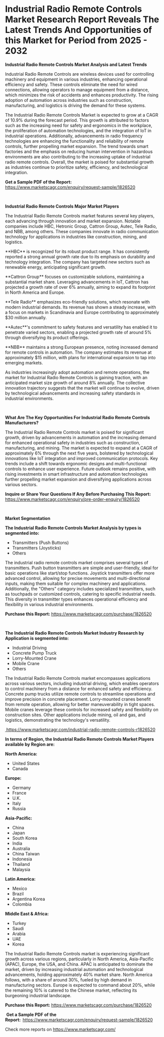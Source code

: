 <p><h1>Industrial Radio Remote Controls Market Research Report Reveals The Latest Trends And Opportunities of this Market for Period from 2025 - 2032</h1></p><p><strong>Industrial Radio Remote Controls Market Analysis and Latest Trends</strong></p>
<p><p>Industrial Radio Remote Controls are wireless devices used for controlling machinery and equipment in various industries, enhancing operational efficiency and safety. These controls eliminate the need for wired connections, allowing operators to manage equipment from a distance, which minimizes the risk of accidents and enhances productivity. The rising adoption of automation across industries such as construction, manufacturing, and logistics is driving the demand for these systems.</p><p>The Industrial Radio Remote Controls Market is expected to grow at a CAGR of 10.9% during the forecast period. This growth is attributed to factors such as the increasing need for safety and ergonomics in the workplace, the proliferation of automation technologies, and the integration of IoT in industrial operations. Additionally, advancements in radio frequency technologies are enhancing the functionality and reliability of remote controls, further propelling market expansion. The trend towards smart factories and the emphasis on reducing human intervention in hazardous environments are also contributing to the increasing uptake of industrial radio remote controls. Overall, the market is poised for substantial growth as industries continue to prioritize safety, efficiency, and technological integration.</p></p>
<p><strong>Get a Sample PDF of the Report:&nbsp;</strong> <a href="https://www.marketscagr.com/enquiry/request-sample/1826520?utm_campaign=3448&utm_medium=2&utm_source=Github&utm_content=ia&utm_term=09042025&utm_id=industrial-radio-remote-controls">https://www.marketscagr.com/enquiry/request-sample/1826520</a></p>
<p>&nbsp;</p>
<p><strong>Industrial Radio Remote Controls Major Market Players</strong></p>
<p><p>The Industrial Radio Remote Controls market features several key players, each advancing through innovation and market expansion. Notable companies include HBC, Hetronic Group, Cattron Group, Autec, Tele Radio, and NBB, among others. These companies innovate in radio communication technology for applications in industries like construction, mining, and logistics.</p><p>**HBC** is recognized for its robust product range. It has consistently reported a strong annual growth rate due to its emphasis on durability and technology integration. The company has targeted new sectors such as renewable energy, anticipating significant growth.</p><p>**Cattron Group** focuses on customizable solutions, maintaining a substantial market share. Leveraging advancements in IoT, Cattron has projected a growth rate of over 6% annually, aiming to expand its footprint in North America and Europe.</p><p>**Tele Radio** emphasizes eco-friendly solutions, which resonate with modern industrial demands. Its revenue has shown a steady increase, with a focus on markets in Scandinavia and Europe contributing to approximately $30 million annually.</p><p>**Autec**'s commitment to safety features and versatility has enabled it to penetrate varied sectors, enabling a projected growth rate of around 5% through diversifying its product offerings.</p><p>**NBB** maintains a strong European presence, noting increased demand for remote controls in automation. The company estimates its revenue at approximately $15 million, with plans for international expansion to tap into emerging markets.</p><p>As industries increasingly adopt automation and remote operations, the market for Industrial Radio Remote Controls is gaining traction, with an anticipated market size growth of around 8% annually. The collective innovation trajectory suggests that the market will continue to evolve, driven by technological advancements and increasing safety standards in industrial environments.</p></p>
<p>&nbsp;</p>
<p><strong>What Are The Key Opportunities For Industrial Radio Remote Controls Manufacturers?</strong></p>
<p><p>The Industrial Radio Remote Controls market is poised for significant growth, driven by advancements in automation and the increasing demand for enhanced operational safety in industries such as construction, manufacturing, and mining. The market is expected to expand at a CAGR of approximately 6% through the next five years, bolstered by technological innovations like IoT integration and improved communication protocols. Key trends include a shift towards ergonomic designs and multi-functional controls to enhance user experience. Future outlook remains positive, with rising investments in smart infrastructure and automation technologies further propelling market expansion and diversifying applications across various sectors.</p></p>
<p><strong>Inquire or Share Your Questions If Any Before Purchasing This Report:</strong> <a href="https://www.marketscagr.com/enquiry/pre-order-enquiry/1826520?utm_campaign=3448&utm_medium=2&utm_source=Github&utm_content=ia&utm_term=09042025&utm_id=industrial-radio-remote-controls">https://www.marketscagr.com/enquiry/pre-order-enquiry/1826520</a></p>
<p>&nbsp;</p>
<p><strong>Market Segmentation</strong></p>
<p><strong>The Industrial Radio Remote Controls Market Analysis by types is segmented into:</strong></p>
<p><ul><li>Transmitters (Push Buttons)</li><li>Transmitters (Joysticks)</li><li>Others</li></ul></p>
<p><p>The industrial radio remote controls market comprises several types of transmitters. Push button transmitters are simple and user-friendly, ideal for basic operations like start/stop functions. Joystick transmitters offer more advanced control, allowing for precise movements and multi-directional inputs, making them suitable for complex machinery and applications. Additionally, the "Others" category includes specialized transmitters, such as touchpads or customized controls, catering to specific industrial needs. This diversity in transmitter types enhances operational efficiency and flexibility in various industrial environments.</p></p>
<p><strong>Purchase this Report:&nbsp;</strong><a href="https://www.marketscagr.com/purchase/1826520?utm_campaign=3448&utm_medium=2&utm_source=Github&utm_content=ia&utm_term=09042025&utm_id=industrial-radio-remote-controls">https://www.marketscagr.com/purchase/1826520</a></p>
<p>&nbsp;</p>
<p><strong>The Industrial Radio Remote Controls Market Industry Research by Application is segmented into:</strong></p>
<p><ul><li>Industrial Driving</li><li>Concrete Pump Truck</li><li>Lorry-Mounted Crane</li><li>Mobile Crane</li><li>Others</li></ul></p>
<p><p>The Industrial Radio Remote Controls market encompasses applications across various sectors, including industrial driving, which enables operators to control machinery from a distance for enhanced safety and efficiency. Concrete pump trucks utilize remote controls to streamline operations and improve precision in concrete placement. Lorry-mounted cranes benefit from remote operation, allowing for better maneuverability in tight spaces. Mobile cranes leverage these controls for increased safety and flexibility on construction sites. Other applications include mining, oil and gas, and logistics, demonstrating the technology's versatility.</p></p>
<p><a href="https://www.marketscagr.com/industrial-radio-remote-controls-r1826520?utm_campaign=3448&utm_medium=2&utm_source=Github&utm_content=ia&utm_term=09042025&utm_id=industrial-radio-remote-controls">&nbsp;https://www.marketscagr.com/industrial-radio-remote-controls-r1826520</a></p>
<p><strong>In terms of Region, the Industrial Radio Remote Controls Market Players available by Region are:</strong></p>
<p>
    <p> <strong> North America: </strong>
        <ul>
            <li>United States</li>
            <li>Canada</li>
        </ul>
        </p> 
    <p> <strong> Europe: </strong>
        <ul>
            <li>Germany</li>
            <li>France</li>
            <li>U.K.</li>
            <li>Italy</li>
            <li>Russia</li>
        </ul>
        </p> 
    <p> <strong> Asia-Pacific: </strong>
        <ul>
            <li>China</li>
            <li>Japan</li>
            <li>South Korea</li>
            <li>India</li>
            <li>Australia</li>
            <li>China Taiwan</li>
            <li>Indonesia</li>
            <li>Thailand</li>
            <li>Malaysia</li>
        </ul>
        </p> 
    <p> <strong> Latin America: </strong>
        <ul>
            <li>Mexico</li>
            <li>Brazil</li>
            <li>Argentina Korea</li>
            <li>Colombia</li>
        </ul>
        </p> 
    <p> <strong> Middle East & Africa: </strong>
        <ul>
            <li>Turkey</li>
            <li>Saudi</li>
            <li>Arabia</li>
            <li>UAE</li>
            <li>Korea</li>
        </ul>
    </p>
    </p>
<p><p>The Industrial Radio Remote Controls market is experiencing significant growth across various regions, particularly in North America, Asia-Pacific (APAC), Europe, the USA, and China. APAC is anticipated to dominate the market, driven by increasing industrial automation and technological advancements, holding approximately 40% market share. North America follows, with a share of around 30%, fueled by high demand in manufacturing sectors. Europe is expected to command about 20%, while the remaining 10% is catered to the Chinese market, reflecting its burgeoning industrial landscape.</p></p>
<p><strong>Purchase this Report: </strong><a href="https://www.marketscagr.com/purchase/1826520?utm_campaign=3448&utm_medium=2&utm_source=Github&utm_content=ia&utm_term=09042025&utm_id=industrial-radio-remote-controls">https://www.marketscagr.com/purchase/1826520</a></p>
<p>&nbsp;<strong>Get a Sample PDF of the Report:&nbsp;&nbsp;</strong><a href="https://www.marketscagr.com/enquiry/request-sample/1826520?utm_campaign=3448&utm_medium=2&utm_source=Github&utm_content=ia&utm_term=09042025&utm_id=industrial-radio-remote-controls">https://www.marketscagr.com/enquiry/request-sample/1826520</a></p>
<p><strong></strong></p>
<p>Check more reports on <a href="https://www.marketscagr.com/?utm_campaign=3448&utm_medium=2&utm_source=Github&utm_content=ia&utm_term=09042025&utm_id=industrial-radio-remote-controls">https://www.marketscagr.com/</a></p>